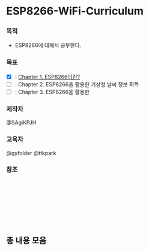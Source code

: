 # ESP8266-WiFi-Curriculum


### 목적
- ESP8266에 대해서 공부한다.

### 목표
- [x] : [Chapter 1. ESP8266이란?](https://github.com/SagiK-Repository/ESP8266-WiFi-Curriculum/tree/main/Chapter%201.%20%20About%20ESP8266)
- [ ] : Chapter 2. ESP8266을 활용한 기상청 날씨 정보 획득
- [ ] : Chapter 3. ESP8266을 활용한 

### 제작자
@SAgiKPJH

### 교육자
@gyfolder @ttkpark

### 참조

<br><br>
---

<br><br>

## 총 내용 모음

